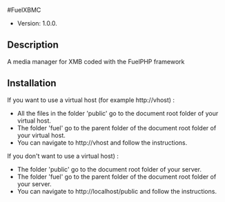 #FuelXBMC

* Version: 1.0.0.

## Description

A media manager for XMB coded with the FuelPHP framework

## Installation

If you want to use a virtual host (for example http://vhost) :
- All the files in the folder 'public' go to the document root folder of your virtual host.
- The folder 'fuel' go to the parent folder of the document root folder of your virtual host.
- You can navigate to http://vhost and follow the instructions.

If you don't want to use a virtual host) :
- The folder 'public' go to the document root folder of your server.
- The folder 'fuel' go to the parent folder of the document root folder of your server.
- You can navigate to http://localhost/public and follow the instructions.

